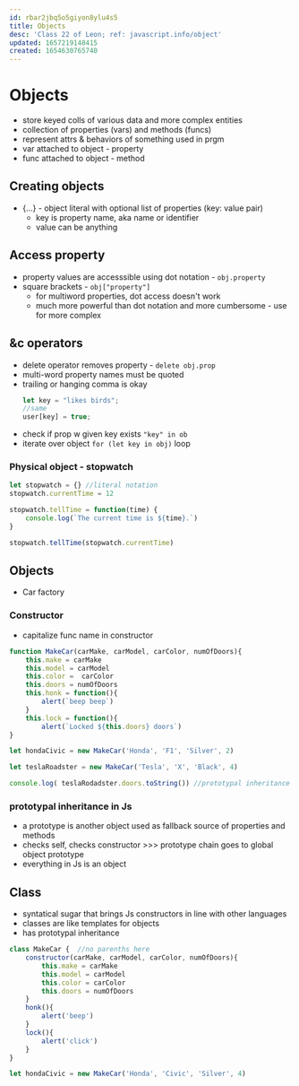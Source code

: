 ```yaml
---
id: rbar2jbq5o5giyon8ylu4s5
title: Objects
desc: 'Class 22 of Leon; ref: javascript.info/object'
updated: 1657219148415
created: 1654630765740
---
```

# Objects
- store keyed colls of various data and more complex entities
- collection of properties (vars) and methods (funcs)
- represent attrs & behaviors of something used in prgm
- var attached to object - property
- func attached to object - method


## Creating objects
- {...} - object literal with optional list of properties (key: value pair)
    - key is property name, aka name or identifier
    - value can be anything

## Access property
- property values are accesssible using dot notation - ```obj.property```
- square brackets - ```obj["property"]```
    - for multiword properties, dot access doesn't work
    - much more powerful than dot notation and more cumbersome - use for more complex

## &c operators
- delete operator removes property - 
```delete obj.prop```
- multi-word property names must be quoted
- trailing or hanging comma is okay
    ```javascript
    let key = "likes birds";
    //same
    user[key] = true;
    ```
- check if prop w given key exists ```"key" in ob```
- iterate over object ```for (let key in obj)``` loop


### Physical object - stopwatch
```javascript
let stopwatch = {} //literal notation
stopwatch.currentTime = 12

stopwatch.tellTime = function(time) {
	console.log(`The current time is ${time}.`)
}

stopwatch.tellTime(stopwatch.currentTime)
```

## Objects
- Car factory

### Constructor 
- capitalize func name in constructor

```javascript
function MakeCar(carMake, carModel, carColor, numOfDoors){
    this.make = carMake
    this.model = carModel
    this.color =  carColor
    this.doors = numOfDoors
    this.honk = function(){
        alert(`beep beep`)
    }
    this.lock = function(){
        alert(`Locked ${this.doors} doors`)
}

let hondaCivic = new MakeCar('Honda', 'F1', 'Silver', 2)

let teslaRoadster = new MakeCar('Tesla', 'X', 'Black', 4)

console.log( teslaRodadster.doors.toString()) //prototypal inheritance from object global prototype

```

### prototypal inheritance in Js
- a prototype is another object used as fallback source of properties and methods
- checks self, checks constructor >>> prototype chain goes to global object prototype
- everything in Js is an object

## Class
- syntatical sugar that brings Js constructors in line with other languages
- classes are like templates for objects
- has prototypal inheritance
```javascript
class MakeCar {  //no parenths here
    constructor(carMake, carModel, carColor, numOfDoors){
        this.make = carMake
        this.model = carModel
        this.color = carColor
        this.doors = numOfDoors
    }
    honk(){
        alert('beep')
    }
    lock(){
        alert('click')
    }
}

let hondaCivic = new MakeCar('Honda', 'Civic', 'Silver', 4)
```

